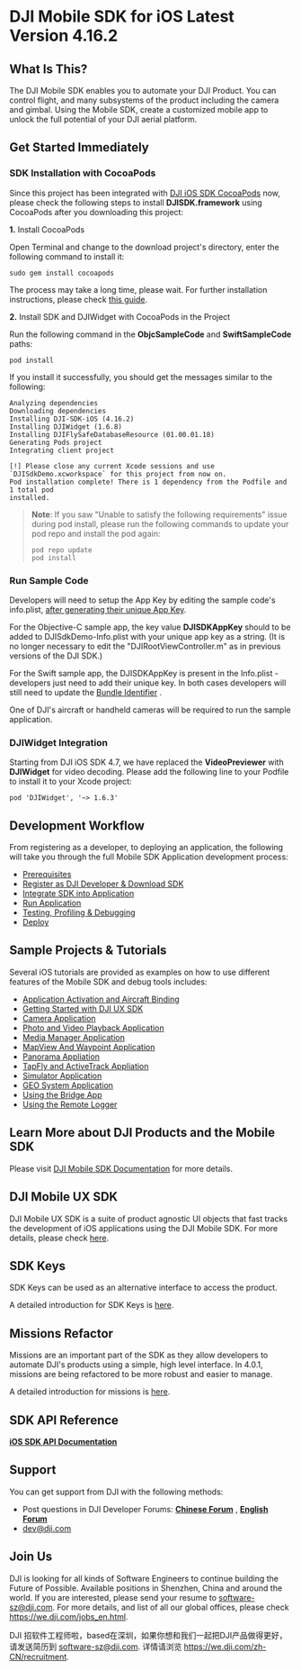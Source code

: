 # DJI Mobile SDK for iOS Latest Version 4.16.2

## What Is This?

The DJI Mobile SDK enables you to automate your DJI Product. You can control flight, and many subsystems of the product including the camera and gimbal. Using the Mobile SDK, create a customized mobile app to unlock the full potential of your DJI aerial platform.

## Get Started Immediately

### SDK Installation with CocoaPods

Since this project has been integrated with [DJI iOS SDK CocoaPods](https://cocoapods.org/pods/DJI-SDK-iOS) now, please check the following steps to install **DJISDK.framework** using CocoaPods after you downloading this project:

**1.** Install CocoaPods

Open Terminal and change to the download project's directory, enter the following command to install it:

~~~
sudo gem install cocoapods
~~~

The process may take a long time, please wait. For further installation instructions, please check [this guide](https://guides.cocoapods.org/using/getting-started.html#getting-started).

**2.** Install SDK and DJIWidget with CocoaPods in the Project

Run the following command in the **ObjcSampleCode** and **SwiftSampleCode** paths:

~~~
pod install
~~~

If you install it successfully, you should get the messages similar to the following:

~~~
Analyzing dependencies
Downloading dependencies
Installing DJI-SDK-iOS (4.16.2)
Installing DJIWidget (1.6.8)
Installing DJIFlySafeDatabaseResource (01.00.01.18)
Generating Pods project
Integrating client project

[!] Please close any current Xcode sessions and use `DJISdkDemo.xcworkspace` for this project from now on.
Pod installation complete! There is 1 dependency from the Podfile and 1 total pod
installed.
~~~

> **Note**: If you saw "Unable to satisfy the following requirements" issue during pod install, please run the following commands to update your pod repo and install the pod again:
> 
> ~~~
> pod repo update
> pod install
> ~~~

### Run Sample Code

Developers will need to setup the App Key by editing the sample code's info.plist, [after generating their unique App Key](https://developer.dji.com/mobile-sdk/documentation/quick-start/index.html#generate-an-app-key).

For the Objective-C sample app, the key value **DJISDKAppKey** should to be added to DJISdkDemo-Info.plist with your unique app key as a string.  (It is no longer necessary to edit the "DJIRootViewController.m" as in previous versions of the DJI SDK.)

For the Swift sample app, the DJISDKAppKey is present in the Info.plist - developers just need to add their unique key.
In both cases developers will still need to update the [Bundle Identifier](http://developer.dji.com/user/mobile-sdk/ios-configuration/) .

One of DJI's aircraft or handheld cameras will be required to run the sample application.  

### DJIWidget Integration

Starting from DJI iOS SDK 4.7, we have replaced the **VideoPreviewer** with **DJIWidget** for video decoding. Please add the following line to your Podfile to install it to your Xcode project:

~~~
pod 'DJIWidget', '~> 1.6.3'
~~~

## Development Workflow 

From registering as a developer, to deploying an application, the following will take you through the full Mobile SDK Application development process:

- [Prerequisites](https://developer.dji.com/mobile-sdk/documentation/application-development-workflow/workflow-prerequisits.html)
- [Register as DJI Developer & Download SDK](https://developer.dji.com/mobile-sdk/documentation/application-development-workflow/workflow-register.html)
- [Integrate SDK into Application](https://developer.dji.com/mobile-sdk/documentation/application-development-workflow/workflow-integrate.html)
- [Run Application](https://developer.dji.com/mobile-sdk/documentation/application-development-workflow/workflow-run.html)
- [Testing, Profiling & Debugging](https://developer.dji.com/mobile-sdk/documentation/application-development-workflow/workflow-testing.html)
- [Deploy](https://developer.dji.com/mobile-sdk/documentation/application-development-workflow/workflow-deploy.html)

## Sample Projects & Tutorials

Several iOS tutorials are provided as examples on how to use different features of the Mobile SDK and debug tools includes:

- [Application Activation and Aircraft Binding](http://developer.dji.com/mobile-sdk/documentation/ios-tutorials/ActivationAndBinding.html)
- [Getting Started with DJI UX SDK](http://developer.dji.com/mobile-sdk/documentation/ios-tutorials/UXSDKDemo.html)
- [Camera Application](https://developer.dji.com/mobile-sdk/documentation/ios-tutorials/index.html)
- [Photo and Video Playback Application](https://developer.dji.com/mobile-sdk/documentation/ios-tutorials/PlaybackDemo.html)
- [Media Manager Application](http://developer.dji.com/mobile-sdk/documentation/ios-tutorials/MediaManagerDemo.html)
- [MapView And Waypoint Application](https://developer.dji.com/mobile-sdk/documentation/ios-tutorials/GSDemo.html)
- [Panorama Appliation](https://developer.dji.com/mobile-sdk/documentation/ios-tutorials/PanoDemo.html)
- [TapFly and ActiveTrack Appliation](https://developer.dji.com/mobile-sdk/documentation/ios-tutorials/P4MissionsDemo.html)
- [Simulator Application](http://developer.dji.com/mobile-sdk/documentation/ios-tutorials/SimulatorDemo.html)
- [GEO System Application](http://developer.dji.com/mobile-sdk/documentation/ios-tutorials/GEODemo.html)
- [Using the Bridge App](https://developer.dji.com/mobile-sdk/documentation/ios-tutorials/BridgeAppDemo.html)
- [Using the Remote Logger](https://developer.dji.com/mobile-sdk/documentation/ios-tutorials/RemoteLoggerDemo.html)

## Learn More about DJI Products and the Mobile SDK

Please visit [DJI Mobile SDK Documentation](https://developer.dji.com/mobile-sdk/documentation/introduction/index.html) for more details.

## DJI Mobile UX SDK

DJI Mobile UX SDK is a suite of product agnostic UI objects that fast tracks the development of iOS applications using the DJI Mobile SDK. For more details, please check [here](https://github.com/dji-sdk/Mobile-UXSDK-iOS).

## SDK Keys

SDK Keys can be used as an alternative interface to access the product.

A detailed introduction for SDK Keys is [here](./docs/README-KeyedInterface.md).

## Missions Refactor

Missions are an important part of the SDK as they allow developers to automate DJI's products using a simple, high level interface. In 4.0.1, missions are being refactored to be more robust and easier to manage.

A detailed introduction for missions is [here](./docs/README-Mission.md).

## SDK API Reference

[**iOS SDK API Documentation**](http://developer.dji.com/api-reference/ios-api/index.html)

## Support

You can get support from DJI with the following methods:

- Post questions in DJI Developer Forums:
[**Chinese Forum**](https://bbs.dji.com/forum-79-1.html?from=developer)
, [**English Forum**](https://forum.dji.com/forum-139-1.html?from=developer)
- dev@dji.com

## Join Us

DJI is looking for all kinds of Software Engineers to continue building the Future of Possible. Available positions in Shenzhen, China and around the world. If you are interested, please send your resume to <software-sz@dji.com>. For more details, and list of all our global offices, please check <https://we.dji.com/jobs_en.html>.

DJI 招软件工程师啦，based在深圳，如果你想和我们一起把DJI产品做得更好，请发送简历到 <software-sz@dji.com>.  详情请浏览 <https://we.dji.com/zh-CN/recruitment>.


